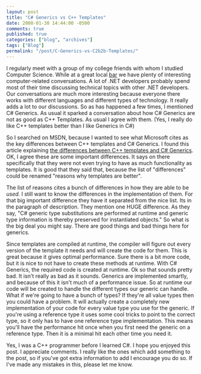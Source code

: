 ```yaml
---
layout: post
title: "C# Generics vs C++ Templates"
date: 2008-01-30 14:44:00 -0500
comments: true
published: true
categories: ["blog", "archives"]
tags: ["Blog"]
permalink: "/post/C-Generics-vs-C2b2b-Templates/"
---
```

<!-- more -->



<p>I regularly meet with a group of my college friends with whom I studied Computer Science. While at a great local <a href="http://www.raysplacekent.com/" target="_blank">bar</a> we have plenty of interesting computer-related conversations. A lot of .NET developers probably spend most of their time discussing technical topics with other .NET developers. Our conversations are much more interesting because everyone there works with different languages and different types of technology. It really adds a lot to our discussions. So as has happened a few times, I mentioned C# Generics. As usual it sparked a conversation about how C# Generics are not as good as C++ Templates. As usual I agree with them. (Yes, I really do like C++ templates better than I like Generics in C#)</p>
<p>So I searched on MSDN, because I wanted to see what Microsoft cites as the key differences between C++ templates and C# Generics. I found this article explaining <a href="http://msdn2.microsoft.com/en-us/library/c6cyy67b.aspx" target="_blank">the differences between C++ templates and C# Generics</a>. OK, I agree these are some important differences. It says on there specifically that they were not even trying to have as much functionality as templates. It is good that they said that, because the list of "differences" could be renamed "reasons why templates are better".</p>
<p>The list of reasons cites a bunch of differences in how they are able to be <em>used. </em>I still want to know the differences in the implementation of them. For that big important difference they have it separated from the nice list. Its in the paragraph of description. They mention one HUGE difference. As they say, "C# generic type substitutions are performed at runtime and generic type information is thereby preserved for instantiated objects." So what is the big deal you might say. There are good things and bad things here for generics.</p>
<p>Since templates are compiled at runtime, the compiler will figure out every version of the template it needs and will create the code for them. This is great because it gives optimal performance. Sure there is a bit more code, but it is nice to not have to create these methods at runtime. With C# Generics, the required code is created at runtime. Ok so that sounds pretty bad. It isn't really as bad as it sounds. Generics are implemented smartly, and because of this it isn't much of a performance issue. So at runtime our code will be created to handle the different types our generic can handle. What if we're going to have a bunch of types? If they're all value types then you could have a problem. It will actually create a completely new implementation of your code for every value type you use for the generic. If you're using a reference type it uses some cool tricks to point to the correct type, so it only has to have one reference type implementation. This means you'll have the performance hit once when you first need the generic on a reference type. Then it is a minimal hit each other time you need it.</p>
<p>Yes, I was a C++ programmer before I learned C#. I hope you enjoyed this post. I appreciate comments. I really like the ones which add something to the post, so if you've got extra information to add I encourage you do so. If I've made any mistakes in this, please let me know.</p>
